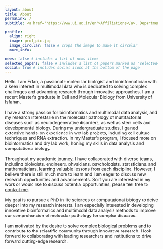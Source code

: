 ```yaml
---
layout: about
title: About
permalink: /
subtitle: <a href='https://www.ui.ac.ir/en'>Affiliations</a>. Department of Cell and Molecular Biology and Microbiology, Faculty of Biological Sciences and Technology, University of Isfahan, Isfahan, Iran.

profile:
  align: right
  image: prof_pic.jpg
  image_circular: false # crops the image to make it circular
  more_info:

news: false # includes a list of news items
selected_papers: false # includes a list of papers marked as "selected={true}"
social: true # includes social icons at the bottom of the page
---
```


<div class="justified-text">
  Hello! I am Erfan, a passionate molecular biologist and bioinformatician with a keen interest in multimodal data who is dedicated to solving complex challenges and advancing research through innovative approaches. I am a recent Master's graduate in Cell and Molecular Biology from University of Isfahan.
  <br><br>
  I have a strong passion for bioinformatics and multimodal data analysis, and my research interests lie in the molecular pathology of multifactorial diseases such as neurodegenerative disorders, as well as stem cells and developmental biology. During my undergraduate studies, I gained extensive hands-on experience in wet lab projects, including cell culture techniques and RNA extraction. In my Master's program, I focused more on bioinformatics and dry lab work, honing my skills in data analysis and computational biology.
  <br><br>
  Throughout my academic journey, I have collaborated with diverse teams, including biologists, engineers, physicians, psychologists, statisticians, and mathematicians, learning valuable lessons from each discipline. However, I believe there is still much more to learn and I am eager to discuss new research opportunities and advancements. So if you are interested in my work or would like to discuss potential opportunities, please feel free to <a href="mailto:erfan.m.farhadieh99@gmail.com">contact me</a>.
  <br><br>
  My goal is to pursue a PhD in life sciences or computational biology to delve deeper into my research interests. I am especially interested in developing innovative bioinformatics and multimodal data analysis methods to improve our comprehension of molecular pathology for complex diseases.
  <br><br>
  I am motivated by the desire to solve complex biological problems and to contribute to the scientific community through innovative research. I look forward to collaborating with leading researchers and institutions to drive forward cutting-edge research.
</div>
